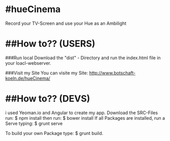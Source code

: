 #hueCinema
=========

Record your TV-Screen and use your Hue as an Ambilight

##How to?? (USERS)
================

###Run local
Download the "dist" - Directory and run the index.html file in your loacl-webserver.

###Visit my Site
You can visite my Site: http://www.botschaft-koeln.de/hueCinema/

##How to?? (DEVS)
=================

i used Yeoman.io and Angular to create my app.
Download the SRC-Files run: $ npm install
then run: $ bower install
If all Packages are installed, run a Serve typing: $ grunt serve

To build your own Package type: $ grunt build.


